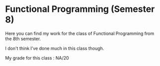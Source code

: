 # Functional Programming (Semester 8)

Here you can find my work for the class of Functional Programming from the 8th semester.

I don't think I've done much in this class though.

My grade for this class : NA/20
